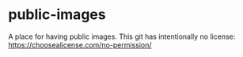 # public-images
A place for having public images. This git has intentionally no license: https://choosealicense.com/no-permission/
